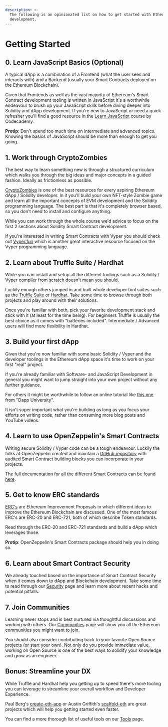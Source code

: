 ```yaml
---
description: >-
  The following is an opinionated list on how to get started with Ethereum dApp
  development.
---
```


# Getting Started

## 0. Learn JavaScript Basics \(Optional\)

A typical dApp is a combination of a Frontend \(what the user sees and interacts with\) and a Backend \(usually your Smart Contracts deployed on the Ethereum Blockchain\).

Given that Frontends as well as the vast majority of Ethereum's Smart Contract development tooling is written in JavaScript it's a worthwhile endeavour to brush up your JavaScript skills before diving deeper into Solidity and dApp development. If you're new to JavaScript or need a quick refresher you'll find a good resource in the [Learn JavaScript](https://www.codecademy.com/learn/introduction-to-javascript) course by Codecademy.

**Protip**: Don't spend too much time on intermediate and advanced topics. Knowing the basics of JavaScript should be more than enough to get you going.

## 1. Work through CryptoZombies

The best way to learn something new is through a structured curriculum which walks you through the big ideas and major concepts in a guided fashion. Ideally as frictionless as possible.

[CryptoZombies](https://cryptozombies.io/) is one of the best resources for every aspiring Ethereum dApp / Solidity developer. In it you'll build your own NFT-style Zombie game and learn all the important concepts of EVM development and the Solidity programming language. The best part is that it's completely browser based, so you don't need to install and configure anything.

While you can work through the whole course we'd advice to focus on the first 2 sections about Solidity Smart Contract development.

If you're interested in writing Smart Contracts with Vyper you should check out [Vyper.fun](https://vyper.fun/) which is another great interactive resource focused on the Vyper programming language.

## 2. Learn about Truffle Suite / Hardhat

While you can install and setup all the different toolings such as a Solidity / Vyper compiler from scratch doesn't mean you should.

Luckily enough others jumped in and built whole developer tool suites such as the [Truffle Suite](https://www.trufflesuite.com/) or [Hardhat](https://hardhat.org/). Take some time to browse through both projects and play around with their solutions.

Once you're familiar with both, pick your favorite development stack and stick with it \(at least for the time being\). For beginners Truffle is usually the best choice as it comes with "batteries included". Intermediate / Advanced users will find more flexibility in Hardhat.

## 3. Build your first dApp

Given that you're now familiar with some basic Solidity / Vyper and the developer toolings in the Ethereum dApp space it's time to work on your first "real" project.

If you're already familiar with Software- and JavaScript Development in general you might want to jump straight into your own project without any further guidance. 

For others it might be worthwhile to follow an online tutorial like [this one](https://www.dappuniversity.com/articles/the-ultimate-ethereum-dapp-tutorial) from "Dapp University".

It isn't super important what you're building as long as you focus your efforts on writing code, rather than consuming more blog posts and YouTube videos.

## 4. Learn to use OpenZeppelin's Smart Contracts

Writing secure Solidity / Vyper code can be a tough endeavour. Luckily the folks at OpenZeppelin created and maintain a [GitHub repository](https://github.com/OpenZeppelin/openzeppelin-contracts) with audited Smart Contract building blocks you can incorporate in your projects.

The full documentation for all the different Smart Contracts can be found [here](https://docs.openzeppelin.com/contracts).

## 5. Get to know ERC standards

[ERC's](https://eips.ethereum.org/erc) are Ethereum Improvement Proposals in which different ideas to improve the Ethereum Blockchain are discussed. One of the most famous ERC's are ERC-20 and ERC-721, both of which describe Token standards.

Read through the ERC-20 and ERC-721 standards and build a dApp which leverages those.

**Protip**: OpenZeppelin's Smart Contracts package should help you in doing so.

## 6. Learn about Smart Contract Security

We already touched based on the importance of Smart Contract Security when it comes down to dApp and Blockchain development. Take some time to read through our [Security](https://wiki.cryptodevhub.io/ethereum-evm/security) page and learn more about recent hacks and potential pitfalls.

## 7. Join Communities

Learning never stops and is best nurtured via thoughtful discussions and working with others. Our [Communities](https://wiki.cryptodevhub.io/ethereum-evm/communities) page will show you all the Ethereum communities you might want to join.

You should also consider contributing back to your favorite Open Source projects \(or start your own\). Not only do you provide immediate value, working on Open Source is one of the best ways to solidify your knowledge and grow as an engineer.

## Bonus: Streamline your DX

While Truffle and Hardhat help you getting up to speed there's more tooling you can leverage to streamline your overall workflow and Developer Experience.

Paul Berg's [create-eth-app](https://github.com/PaulRBerg/create-eth-app) or Austin Griffith's [scaffold-eth](https://github.com/austintgriffith/scaffold-eth) are great projects which will help you getting started even faster.

You can find a more thorough list of useful tools on our [Tools](https://wiki.cryptodevhub.io/ethereum-evm/tools) page.

